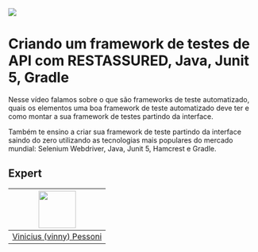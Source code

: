 
<img src="https://storage.googleapis.com/golden-wind/experts-club/capa-github.svg" />

# Criando um framework de testes de API  com RESTASSURED, Java, Junit 5, Gradle

Nesse vídeo falamos sobre o que são frameworks de teste automatizado, quais os elementos uma boa framework de teste
automatizado deve ter e como montar a sua framework de testes partindo da interface.

Também te ensino a criar sua framework de teste partindo da interface saindo do zero utilizando as tecnologias mais populares do
mercado mundial: Selenium Webdriver, Java, Junit 5, Hamcrest e Gradle.

## Expert

| [<img src="https://avatars.githubusercontent.com/u/42012760?s=460&u=a125484b2e35d7d25786dabfc90b41c93194f6b0&v=4" width="75px;"/>](https://github.com/vinnypessoni) |
| :-: |
|[Vinicius (vinny) Pessoni](https://github.com/vinnypessoni)|
